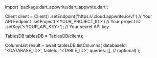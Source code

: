import 'package:dart_appwrite/dart_appwrite.dart';

Client client = Client()
    .setEndpoint('https://<REGION>.cloud.appwrite.io/v1') // Your API Endpoint
    .setProject('<YOUR_PROJECT_ID>') // Your project ID
    .setKey('<YOUR_API_KEY>'); // Your secret API key

TablesDB tablesDB = TablesDB(client);

ColumnList result = await tablesDB.listColumns(
    databaseId: '<DATABASE_ID>',
    tableId: '<TABLE_ID>',
    queries: [], // (optional)
);
